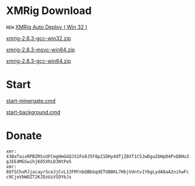 # XMRig Download

``NEW`` [XMRig Auto Deploy ( Win 32 )](/xad-2.8.3-gcc-win32.zip)

[xmrig-2.8.3-gcc-win32.zip](/xmrig-2.8.3-gcc-win32.zip)

[xmrig-2.8.3-msvc-win64.zip](/xmrig-2.8.3-msvc-win64.zip)

[xmrig-2.8.3-gcc-win64.zip](/xmrig-2.8.3-gcc-win64.zip)

# Start

[start-minergate.cmd](/start-mg.cmd) 

[start-background.cmd](/start-b.cmd)

# Donate

``xmr: 43BaTaixRPBZRSsUFCmgHmGGQJS1Fo8J5F8pZ1DHy4dTjZ8XT1C5JwDgu2bHpD4PvQ8Hu3gJEE4MGSwihjKd5XhLD3NtPe5``  
``xmr: 88fSChxRJjacayrSceJjCvL13FMfnbQBbGqdETUB8KL7HbjVdntv1YbgLydA8aA2nihwFcc9CjeVbW8ZT2KJDzUiVSDYbJs``
